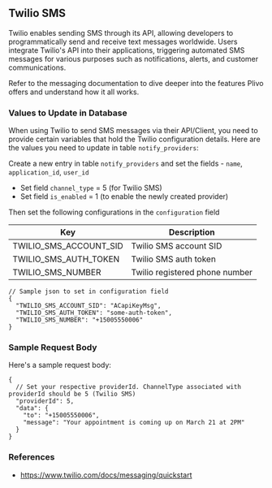 ## Twilio SMS

Twilio enables sending SMS through its API, allowing developers to programmatically send and receive text messages worldwide. Users integrate Twilio's API into their applications, triggering automated SMS messages for various purposes such as notifications, alerts, and customer communications.

Refer to the messaging documentation to dive deeper into the features Plivo offers and understand how it all works.

### Values to Update in Database

When using Twilio to send SMS messages via their API/Client, you need to provide certain variables that hold the Twilio configuration details. Here are the values you need to update in table `notify_providers`:

Create a new entry in table `notify_providers` and set the fields - `name`, `application_id`, `user_id`

- Set field `channel_type` = 5 (for Twilio SMS)
- Set field `is_enabled` = 1 (to enable the newly created provider)

Then set the following configurations in the `configuration` field

| Key             | Description     |
|-----------------|-----------------|
| TWILIO_SMS_ACCOUNT_SID   | Twilio SMS account SID |
| TWILIO_SMS_AUTH_TOKEN    | Twilio SMS auth token |
| TWILIO_SMS_NUMBER        | Twilio registered phone number |

```jsonc
// Sample json to set in configuration field
{
  "TWILIO_SMS_ACCOUNT_SID": "ACapiKeyMsg",
  "TWILIO_SMS_AUTH_TOKEN": "some-auth-token",
  "TWILIO_SMS_NUMBER": "+15005550006"
}
```

### Sample Request Body

Here's a sample request body:

```jsonc
{
  // Set your respective providerId. ChannelType associated with providerId should be 5 (Twilio SMS)
  "providerId": 5,
  "data": {
    "to": "+15005550006",
    "message": "Your appointment is coming up on March 21 at 2PM"
  }
}
```

### References

- https://www.twilio.com/docs/messaging/quickstart
